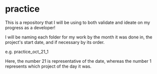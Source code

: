 # practice
This is a repository that I will be using to both validate and ideate on my progress as a developer!

I will be naming each folder for my work by the month it was done in, the project's start date, and if necessary by its order.

e.g. practice_oct_21_1

Here, the number 21 is representative of the date, whereas the number 1 represents which project of the day it was.
